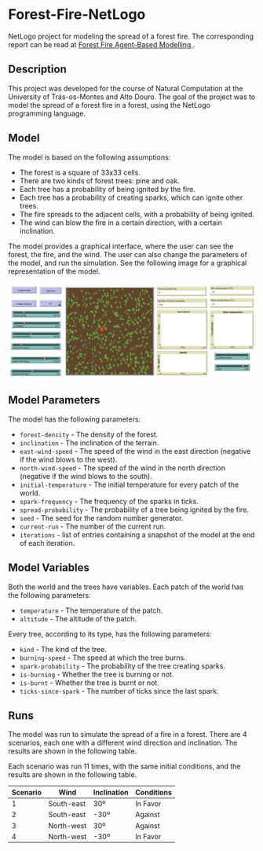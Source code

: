 # Forest-Fire-NetLogo

NetLogo project for modeling the spread of a forest fire. The corresponding report can be read at [Forest Fire Agent-Based Modelling
](http://dx.doi.org/10.13140/RG.2.2.34523.75043).

## Description

This project was developed for the course of Natural Computation at the University of Trás-os-Montes and Alto Douro. The goal of the project was to model the spread of a forest fire in a forest, using the NetLogo programming language.

## Model

The model is based on the following assumptions:

* The forest is a square of 33x33 cells.
* There are two kinds of forest trees: pine and oak.
* Each tree has a probability of being ignited by the fire.
* Each tree has a probability of creating sparks, which can ignite other trees.
* The fire spreads to the adjacent cells, with a probability of being ignited.
* The wind can blow the fire in a certain direction, with a certain inclination.

The model provides a graphical interface, where the user can see the forest, the fire, and the wind. The user can also change the parameters of the model, and run the simulation. See the following image for a graphical representation of the model.

![Forest Fire Model](paper/images/environment.png)

## Model Parameters

The model has the following parameters:

* `forest-density` - The density of the forest.
* `inclination` - The inclination of the terrain.
* `east-wind-speed` - The speed of the wind in the east direction (negative if the wind blows to the west).
* `north-wind-speed` - The speed of the wind in the north direction (negative if the wind blows to the south).
* `initial-temperature` - The initial temperature for every patch of the world.
* `spark-frequency` - The frequency of the sparks in ticks.
* `spread-probability` - The probability of a tree being ignited by the fire.
* `seed` - The seed for the random number generator.
* `current-run` - The number of the current run.
* `iterations` - list of entries containing a snapshot of the model at the end of each iteration.

## Model Variables

Both the world and the trees have variables. Each patch of the world has the following parameters:

* `temperature` - The temperature of the patch.
* `altitude` - The altitude of the patch.

Every tree, according to its type, has the following parameters:

* `kind` - The kind of the tree.
* `burning-speed` - The speed at which the tree burns.
* `spark-probability` - The probability of the tree creating sparks.
* `is-burning` - Whether the tree is burning or not.
* `is-burnt` - Whether the tree is burnt or not.
* `ticks-since-spark` - The number of ticks since the last spark.

## Runs

The model was run to simulate the spread of a fire in a forest. There are 4 scenarios, each one with a different wind direction and inclination. The results are shown in the following table.

Each scenario was run 11 times, with the same initial conditions, and the results are shown in the following table.

| Scenario | Wind       | Inclination | Conditions |
|----------|------------|-------------|------------|
| 1        | South-east | 30º         | In Favor   |
| 2        | South-east | -30º        | Against    |
| 3        | North-west | 30º         | Against    |
| 4        | North-west | -30º        | In Favor   |
